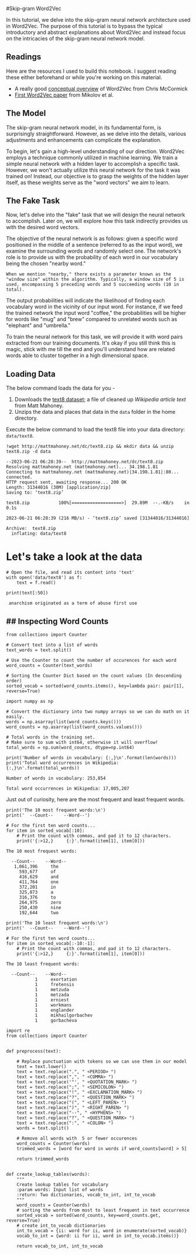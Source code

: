 #Skip-gram Word2Vec

In this tutorial, we delve into the skip-gram neural network
architecture used in Word2Vec. The purpose of this tutorial is to bypass
the typical introductory and abstract explanations about Word2Vec and
instead focus on the intricacies of the skip-gram neural network model.

## Readings

Here are the resources I used to build this notebook. I suggest reading
these either beforehand or while you're working on this material.

-   A really good [conceptual
    overview](http://mccormickml.com/2016/04/19/word2vec-tutorial-the-skip-gram-model/)
    of Word2Vec from Chris McCormick
-   [First Word2Vec paper](https://arxiv.org/pdf/1301.3781.pdf) from
    Mikolov et al.

## The Model

The skip-gram neural network model, in its fundamental form, is
surprisingly straightforward. However, as we delve into the details,
various adjustments and enhancements can complicate the explanation.

To begin, let's gain a high-level understanding of our direction.
Word2Vec employs a technique commonly utilized in machine learning. We
train a simple neural network with a hidden layer to accomplish a
specific task. However, we won't actually utilize this neural network
for the task it was trained on! Instead, our objective is to grasp the
weights of the hidden layer itself, as these weights serve as the "word
vectors" we aim to learn.

## The Fake Task

Now, let's delve into the "fake" task that we will design the neural
network to accomplish. Later on, we will explore how this task
indirectly provides us with the desired word vectors.

The objective of the neural network is as follows: given a specific word
positioned in the middle of a sentence (referred to as the input word),
we examine the surrounding words and randomly select one. The network's
role is to provide us with the probability of each word in our
vocabulary being the chosen "nearby word."

`When we mention "nearby," there exists a parameter known as the "window size" within the algorithm. Typically, a window size of 5 is used, encompassing 5 preceding words and 5 succeeding words (10 in total).`

The output probabilities will indicate the likelihood of finding each
vocabulary word in the vicinity of our input word. For instance, if we
feed the trained network the input word "coffee," the probabilities will
be higher for words like "mug" and "brew" compared to unrelated words
such as "elephant" and "umbrella."

To train the neural network for this task, we will provide it with word
pairs extracted from our training documents. It's okay if you still
think this is magic, stick with me till the end and you'll understand
how are related words able to cluster together in a high dimensional
space.

## Loading Data

The below command loads the data for you -

1.  Downloads the [text8 dataset](http://mattmahoney.net/dc/text8.zip);
    a file of cleaned up *Wikipedia article text* from Matt Mahoney.
2.  Unzips the data and places that data in the `data` folder in the
    home directory.

Execute the below command to load the text8 file into your data
directory: `data/text8`.

    !wget http://mattmahoney.net/dc/text8.zip && mkdir data && unzip text8.zip -d data

    --2023-06-21 06:28:39--  http://mattmahoney.net/dc/text8.zip
    Resolving mattmahoney.net (mattmahoney.net)... 34.198.1.81
    Connecting to mattmahoney.net (mattmahoney.net)|34.198.1.81|:80... connected.
    HTTP request sent, awaiting response... 200 OK
    Length: 31344016 (30M) [application/zip]
    Saving to: ‘text8.zip’

    text8.zip           100%[===================>]  29.89M  --.-KB/s    in 0.1s    

    2023-06-21 06:28:39 (216 MB/s) - ‘text8.zip’ saved [31344016/31344016]

    Archive:  text8.zip
      inflating: data/text8              

# Let's take a look at the data

    # Open the file, and read its content into 'text'
    with open('data/text8') as f:
        text = f.read()

    print(text[:50])

     anarchism originated as a term of abuse first use

## ## Inspecting Word Counts<a name="word_counts"></a>

    from collections import Counter

    # Convert text into a list of words
    text_words = text.split()

    # Use the Counter to count the number of occurences for each word
    word_counts = Counter(text_words)

    # Sorting the Counter Dict based on the count values (In descending order)
    sorted_vocab = sorted(word_counts.items(), key=lambda pair: pair[1], reverse=True)

    import numpy as np

    # Convert the dictionary into two numpy arrays so we can do math on it easily.
    words = np.asarray(list(word_counts.keys()))
    word_counts = np.asarray(list(word_counts.values()))

    # Total words in the training set.
    # Make sure to sum with int64, otherwise it will overflow!
    total_words = np.sum(word_counts, dtype=np.int64)

    print('Number of words in vocabulary: {:,}\n'.format(len(words)))
    print('Total word occurrences in Wikipedia: {:,}\n'.format(total_words))

    Number of words in vocabulary: 253,854

    Total word occurrences in Wikipedia: 17,005,207

Just out of curiosity, here are the most frequent and least frequent
words.

    print('The 10 most frequent words:\n')
    print('  --Count--    --Word--')

    # For the first ten word counts...
    for item in sorted_vocab[:10]:
        # Print the count with commas, and pad it to 12 characters.
        print('{:>12,}     {:}'.format(item[1], item[0]))

    The 10 most frequest words:

      --Count--    --Word--
       1,061,396     the
         593,677     of
         416,629     and
         411,764     one
         372,201     in
         325,873     a
         316,376     to
         264,975     zero
         250,430     nine
         192,644     two

    print('The 10 least frequent words:\n')
    print('  --Count--    --Word--')

    # For the first ten word counts...
    for item in sorted_vocab[:-10:-1]:
        # Print the count with commas, and pad it to 12 characters.
        print('{:>12,}     {:}'.format(item[1], item[0]))

    The 10 least frequent words:

      --Count--    --Word--
               1     exortation
               1     fretensis
               1     metzuda
               1     metzada
               1     erniest
               1     workmans
               1     englander
               1     mikhailgorbachev
               1     gorbacheva

    import re
    from collections import Counter


    def preprocess(text):

        # Replace punctuation with tokens so we can use them in our model
        text = text.lower()
        text = text.replace(".", " <PERIOD> ")
        text = text.replace(",", " <COMMA> ")
        text = text.replace('"', " <QUOTATION_MARK> ")
        text = text.replace(";", " <SEMICOLON> ")
        text = text.replace("!", " <EXCLAMATION_MARK> ")
        text = text.replace("?", " <QUESTION_MARK> ")
        text = text.replace("(", " <LEFT_PAREN> ")
        text = text.replace(")", " <RIGHT_PAREN> ")
        text = text.replace("--", " <HYPHENS> ")
        text = text.replace("?", " <QUESTION_MARK> ")
        text = text.replace(":", " <COLON> ")
        words = text.split()

        # Remove all words with  5 or fewer occurences
        word_counts = Counter(words)
        trimmed_words = [word for word in words if word_counts[word] > 5]

        return trimmed_words


    def create_lookup_tables(words):
        """
        Create lookup tables for vocabulary
        :param words: Input list of words
        :return: Two dictionaries, vocab_to_int, int_to_vocab
        """
        word_counts = Counter(words)
        # sorting the words from most to least frequent in text occurrence
        sorted_vocab = sorted(word_counts, key=word_counts.get, reverse=True)
        # create int_to_vocab dictionaries
        int_to_vocab = {ii: word for ii, word in enumerate(sorted_vocab)}
        vocab_to_int = {word: ii for ii, word in int_to_vocab.items()}

        return vocab_to_int, int_to_vocab
